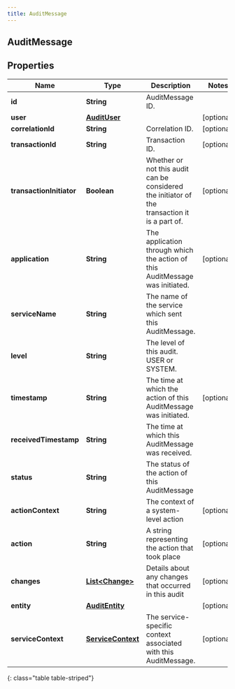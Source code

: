 ```yaml
---
title: AuditMessage
---
```


## AuditMessage

## Properties

| Name                     | Type                                                         | Description                                                                                   | Notes      |
| ------------------------ | ------------------------------------------------------------ | --------------------------------------------------------------------------------------------- | ---------- |
| **id**                   | <!----><!---->**String**<!---->                              | AuditMessage ID.                                                                              |            |
| **user**                 | <!----><!---->[**AuditUser**](AuditUser.md)<!---->           |                                                                                               | [optional] |
| **correlationId**        | <!----><!---->**String**<!---->                              | Correlation ID.                                                                               | [optional] |
| **transactionId**        | <!----><!---->**String**<!---->                              | Transaction ID.                                                                               | [optional] |
| **transactionInitiator** | <!----><!---->**Boolean**<!---->                             | Whether or not this audit can be considered the initiator of the transaction it is a part of. | [optional] |
| **application**          | <!----><!---->**String**<!---->                              | The application through which the action of this AuditMessage was initiated.                  | [optional] |
| **serviceName**          | <!----><!---->**String**<!---->                              | The name of the service which sent this AuditMessage.                                         |            |
| **level**                | <!----><!---->**String**<!---->                              | The level of this audit. USER or SYSTEM.                                                      |            |
| **timestamp**            | <!----><!---->**String**<!---->                              | The time at which the action of this AuditMessage was initiated.                              | [optional] |
| **receivedTimestamp**    | <!----><!---->**String**<!---->                              | The time at which this AuditMessage was received.                                             |            |
| **status**               | <!----><!---->**String**<!---->                              | The status of the action of this AuditMessage                                                 |            |
| **actionContext**        | <!----><!---->**String**<!---->                              | The context of a system-level action                                                          | [optional] |
| **action**               | <!----><!---->**String**<!---->                              | A string representing the action that took place                                              | [optional] |
| **changes**              | <!----><!---->[**List&lt;Change&gt;**](Change.md)<!---->     | Details about any changes that occurred in this audit                                         | [optional] |
| **entity**               | <!----><!---->[**AuditEntity**](AuditEntity.md)<!---->       |                                                                                               | [optional] |
| **serviceContext**       | <!----><!---->[**ServiceContext**](ServiceContext.md)<!----> | The service-specific context associated with this AuditMessage.                               | [optional] |

{: class="table table-striped"}
